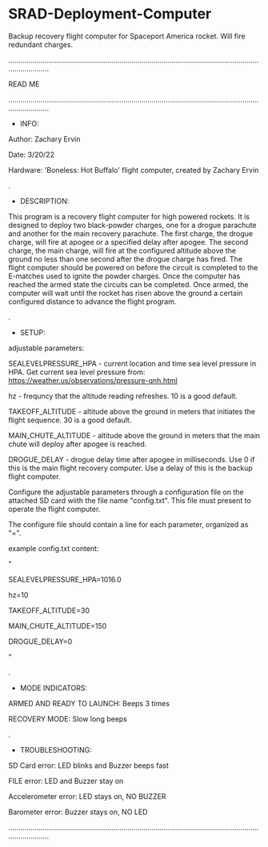# SRAD-Deployment-Computer
Backup recovery flight computer for Spaceport America rocket. Will fire redundant charges.

  
................................................................................................................................................

READ ME

................................................................................................................................................

  * INFO: 
  
  Author: Zachary Ervin 
  
  Date: 3/20/22 
  
  Hardware: 'Boneless: Hot Buffalo' flight computer, created by Zachary Ervin 
  
.
  * DESCRIPTION:
  
  This program is a recovery flight computer for high powered rockets. It is designed to deploy two black-powder charges, 
  one for a drogue parachute and another for the main recovery parachute. The first charge, the drogue charge, will fire
  at apogee or a specified delay after apogee. The second charge, the main charge, will fire at the configured altitude 
  above the ground no less than one second after the drogue charge has fired. The flight computer should be powered on
  before the circuit is completed to the E-matches used to ignite the powder charges. Once the computer has reached the 
  armed state the circuits can be completed. Once armed, the computer will wait until the rocket has risen above the 
  ground a certain configured distance to advance the flight program. 

 
 .
  * SETUP:

  adjustable parameters:
  
  SEALEVELPRESSURE_HPA  - current location and time sea level pressure in HPA. 
                          Get current sea level pressure from: https://weather.us/observations/pressure-qnh.html
  
  hz - frequncy that the altitude reading refreshes. 10 is a good default. 
  
  TAKEOFF_ALTITUDE - altitude above the ground in meters that initiates the flight sequence. 30 is a good default. 
  
  MAIN_CHUTE_ALTITUDE - altitude above the ground in meters that the main chute will deploy after apogee is reached. 
  
  DROGUE_DELAY -  drogue delay time after apogee in milliseconds. Use 0 if this is the main flight recovery computer. 
                  Use a delay of this is the backup flight computer. 


  Configure the adjustable parameters through a configuration file on the attached SD card wiith the file name "config.txt". 
  This file must present to operate the flight computer.

  The configure file should contain a line for each parameter, organized as "<parameterName>=<value>".

  example config.txt content:
  
  "
  
  SEALEVELPRESSURE_HPA=1016.0
  
  hz=10
  
  TAKEOFF_ALTITUDE=30
  
  MAIN_CHUTE_ALTITUDE=150
  
  DROGUE_DELAY=0
  
  "
  
  
.
  * MODE INDICATORS:

  
  ARMED AND READY TO LAUNCH:    Beeps 3 times

  RECOVERY MODE:                Slow long beeps
  

  .
  * TROUBLESHOOTING:
  
  
  SD Card error:       LED blinks and Buzzer beeps fast 
  
  FILE error:          LED and Buzzer stay on
  
  Accelerometer error: LED stays on, NO BUZZER
  
  Barometer error:     Buzzer stays on, NO LED
  

................................................................................................................................................
